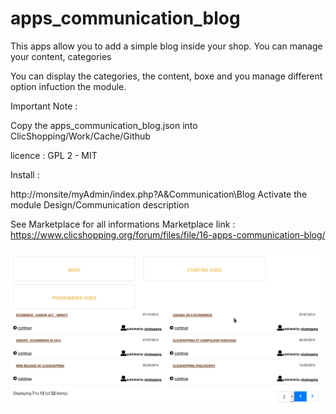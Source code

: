 # apps_communication_blog
This apps allow you to add a simple blog inside your shop. You can manage your content, categories

You can display the categories, the content, boxe and you manage different option infuction the module.

Important Note :

Copy the apps_communication_blog.json into ClicShopping/Work/Cache/Github

licence  : GPL 2 - MIT

Install : 

http://monsite/myAdmin/index.php?A&Communication\Blog
Activate the module Design/Communication description

See Marketplace for all informations
Marketplace link : https://www.clicshopping.org/forum/files/file/16-apps-communication-blog/

![blog](https://github.com/ClicShoppingOfficialModulesV3/apps_communication_blog/blob/master/ModuleInfosJson/blog.png)


